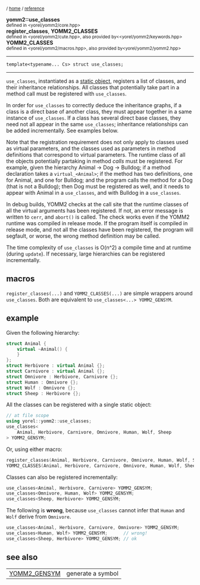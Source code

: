

<sub>/ [home](/README.md) / [reference](/reference/README.md) </sub>

**yomm2::use_classes**<br>
<sub>defined in <yorel/yomm2/core.hpp></sub>
<br>
**register_classes**, **YOMM2_CLASSES**<br>
<sub>defined in <yorel/yomm2/cute.hpp>, also provided by<<yorel/yomm2/keywords.hpp></sub>
<br>
**YOMM2_CLASSES**<br>
<sub>defined in <yorel/yomm2/macros.hpp>, also provided by<yorel/yomm2/yomm2.hpp></sub>

---
```
template<typename... Cs> struct use_classes;
```
---

`use_classes`, instantiated as a [static object](static-object.md), registers
a list of classes, and their inheritance relationships. All classes that
potentially take part in a method call must be registered with `use_classes`.

In order for `use_classes` to correctly deduce the inheritance graphs, if a
class is a direct base of another class, they must appear together in a same
instance of `use_classes`. If a class has several direct base classes, they
need not all appear in the same `use_classes`; inheritance relationships can
be added incrementally. See examples below.

Note that the registration requirement does not only apply to classes used as
virtual parameters, and the classes used as parameters in method definitions
that correspond to virtual parameters. The runtime class of all the objects
potentially partaking in method *calls* must be registered. For example,
given the hierarchy Animal -> Dog -> Bulldog; if a method declaration takes a
`virtual_<Animal>`; if the method has two definitions, one for Animal, and
one for Bulldog; and the program calls the method for a Dog (that is not a
Bulldog); then Dog must be registered as well, and it needs to appear with
Animal in a `use_classes`, and with Bulldog in a `use_classes`.

In debug builds, YOMM2 checks at the call site that the runtime classes of
all the virtual arguments has been registered. If not, an error message is
written to `cerr`, and `abort()` is called. The check works even if the YOMM2
runtime was compiled in release mode. If the program itself is compiled in
release mode, and not all the classes have been registered, the program will
segfault, or worse, the wrong method definition may be called.

The time complexity of `use_classes` is O(n^2) a compile time and at runtime
(during `update`). If necessary, large hierarchies can be registered
incrementally.

## macros

`register_classes(...)`  and `YOMM2_CLASSES(...)` are simple wrappers around
`use_classes`. Both are equivalent to `use_classes<...> YOMM2_GENSYM`.

## example

Given the following hierarchy:


```c++
struct Animal {
    virtual ~Animal() {
    }
};
struct Herbivore : virtual Animal {};
struct Carnivore : virtual Animal {};
struct Omnivore : Herbivore, Carnivore {};
struct Human : Omnivore {};
struct Wolf : Omnivore {};
struct Sheep : Herbivore {};
```

All the classes can be registered with a single static object:

```c++
// at file scope
using yorel::yomm2::use_classes;
use_classes<
    Animal, Herbivore, Carnivore, Omnivore, Human, Wolf, Sheep
> YOMM2_GENSYM;
```

Or, using either macro:

```c++
register_classes(Animal, Herbivore, Carnivore, Omnivore, Human, Wolf, Sheep);
YOMM2_CLASSES(Animal, Herbivore, Carnivore, Omnivore, Human, Wolf, Sheep);
```

Classes can also be registered incrementally:

```c++
use_classes<Animal, Herbivore, Carnivore> YOMM2_GENSYM;
use_classes<Omnivore, Human, Wolf> YOMM2_GENSYM;
use_classes<Sheep, Herbivore> YOMM2_GENSYM;
```


The following is **wrong**, because `use_classes` cannot infer that `Human`
and `Wolf` derive from `Omnivore`.


```c++
use_classes<Animal, Herbivore, Carnivore, Omnivore> YOMM2_GENSYM;
use_classes<Human, Wolf> YOMM2_GENSYM;      // wrong!
use_classes<Sheep, Herbivore> YOMM2_GENSYM; // ok
```


## see also

|  | |
|---|---|
| [YOMM2_GENSYM](YOMM2_GENSYM.md) | generate a symbol


